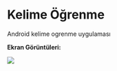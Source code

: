 # Kelime Öğrenme

Android kelime ogrenme uygulaması


<strong>Ekran Görüntüleri:</strong>

<img src="http://mrorhan.com/kelimeler/1.png"></img>
